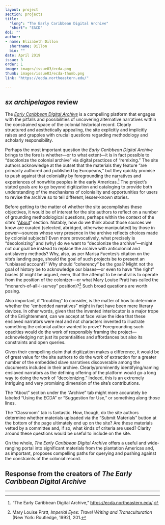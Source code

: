 ```yaml
---
layout: project
section: projects
title: 
  "long": "The Early Caribbean Digital Archive"
  "short": "EACD"
doi: ""
author: 
- name: Elizabeth Dillon
  shortname: Dillon
  bio: ""
date: April 2019
issue: 3
order: 1
image: images/issue03/ecda.png
thumb: images/issue03/ecda-thumb.png
link: "https://ecda.northeastern.edu/"

---
```



## *sx archipelagos* review

The *[Early Caribbean Digital Archive](https://ecda.northeastern.edu/)*
is a compelling platform that engages with the pitfalls and
possibilities of uncovering alternative narratives within the
constrained space of the colonial historical record. Clearly
structured and aesthetically appealing, the site explicitly and
implicitly raises and grapples with crucial questions regarding
methodology and scholarly responsibility.

Perhaps the most important question the *Early Caribbean Digital
Archive* brings to the fore is whether—or to what extent—it is in fact
possible to “decolonize the colonial archive” via digital practices of
“remixing.” The site authors acknowledge at the outset that the
materials they feature “are primarily authored and published by
Europeans,” but they quickly promise to push against that coloniality by
foregrounding the narratives and experiences of nonwhite peoples in the
early Americas.[^1] The project’s stated goals are to go beyond
digitization and cataloging to provide both understanding of the
mechanisms of coloniality and opportunities for users to revise the
archive so to tell different, lesser-known stories.

Before getting to the matter of whether the site accomplishes these
objectives, it would be of interest for the site authors to reflect on a
number of grounding methodological questions, perhaps within the context
of the site’s “[About](https://ecda.northeastern.edu/home/about/)”
section. Notably, how do we think about those sources we know are
curated (selected, abridged, otherwise manipulated) by those in
power—sources whose very presence in the archive reflects choices made
by colonial subjects? Even more provocatively, what precisely is
“decolonizing” and (why) do we want to “decolonize the archive”—might
not our goal be instead to replace the archive with anticolonial and
antislavery methods? Why, also, as per Marisa Fuentes’s citation on the
site’s landing page, should the goal of such projects be to present an
“unbiased account?” Why should “coherency” be the goal? Might not the
goal of history be to acknowledge our biases—or even to have “the right”
biases (it might be argued, even, that the attempt to be neutral is to
operate from the position of the colonizer—or what Mary Louise Pratt has
called the “monarch-of-all-I-survey” position)?[^2] Such broad questions
are worth posing.

Also important, if “troubling” to consider, is the matter of how
to determine whether the “embedded narratives” might in fact have been
mere literary devices. In other words, given that the invented
interlocutor is a major trope of the Enlightenment, can we accept at
face value the idea that these enslaved narrators were real and not
characters invented to illustrate something the colonial author wanted
to prove? Foregrounding such opacities would do the work of responsibly
framing the project—acknowledging not just its potentialities and
affordances but also its constraints and open queries.

Given their compelling claim that digitization makes a difference, it
would be of great value for the site authors to do the work of
extraction for a greater number of the embedded slave narratives
discoverable among the documents included in their archive.
Clearly/prominently identifying/naming enslaved narrators as the
defining offering of the platform would go a long way to doing the work
of “decolonizing.” Indeed, this is an extremely intriguing and very
promising dimension of the site’s contributions.

The “About” section under the “Archive” tab might more accurately be
labeled “Using the ECDA” or “Suggestion for Use,” or something along
those lines.

The “Classroom” tab is fantastic. How, though, do the site authors
determine whether materials uploaded via the “Submit Materials” button
at the bottom of the page ultimately end up on the site? Are these
materials vetted by a committee and, if so, what kinds of criteria are
used? Clarity around these questions would be useful to include on the
site.

On the whole, *The Early Caribbean Digital Archive* offers a useful and
wide-ranging portal into significant materials from the plantation
Americas and, as important, proposes compelling paths for querying and
pushing against the constraints of the colonial record.

## Response from the creators of *The Early Caribbean Digital Archive*

---

[^1]: “The Early Caribbean Digital Archive,”
    https://ecda.northeastern.edu/.

[^2]: Mary Louise Pratt, *Imperial Eyes: Travel Writing and
    Transculturation* (New York: Routledge, 1992), 201.
